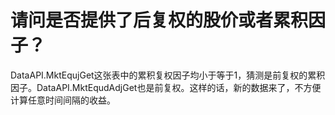 # 请问是否提供了后复权的股价或者累积因子？

DataAPI.MktEqujGet这张表中的累积复权因子均小于等于1，猜测是前复权的累积因子。DataAPI.MktEqudAdjGet也是前复权。这样的话，新的数据来了，不方便计算任意时间间隔的收益。